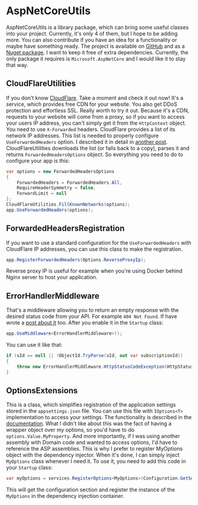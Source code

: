# AspNetCoreUtils
AspNetCoreUtils is a library package, which can bring some useful classes into your project. Currently, it's only 4 of them, but I hope to be adding more. You can also contribute if you have an idea for a functionality or maybe have something ready. The project is available on [GitHub](https://github.com/mdymel/AspNetCoreUtils) and as a [Nuget package](https://www.nuget.org/packages/AspNetCoreUtils/). I want to keep it free of extra dependencies. Currently, the only package it requires is `Microsoft.AspNetCore` and I would like it to stay that way. 


## CloudFlareUtilities 
If you don't know [CloudFlare](https://www.cloudflare.com/). Take a moment and check it out now! It's a service, which provides free CDN for your website. You also get DDoS protection and effortless SSL. Really worth to try it out. 
Because it's a CDN, requests to your website will come from a proxy, so if you want to access your users IP address, you can't simply get it from the `HttpContext` object. You need to use `X-Forwarded` headers. CloudFlare provides a list of its network IP addresses. This list is needed to properly configure `UseForwardedHeaders` option. I described it in detail in [another post](/2017/04/25/aspnetcore-reverse-proxy-client-ip/). CloudFlareUtilities downloads the list (or falls back to a copy), parses it and returns `ForwardedHeadersOptions` object. So everything you need to do to configure your app is this: 

```csharp
var options = new ForwardedHeadersOptions
{
    ForwardedHeaders = ForwardedHeaders.All,
    RequireHeaderSymmetry = false,
    ForwardLimit = null
};
CloudFlareUtilities.FillKnownNetworks(options);
app.UseForwardedHeaders(options);
```

## ForwardedHeadersRegistration
If you want to use a standard configuration for the `UseForwardedHeaders` with CloudFlare IP addresses, you can use this class to make the registration. 

```csharp
app.RegisterForwardedHeaders(Options.ReverseProxyIp);
```

Reverse proxy IP is useful for example when you're using Docker behind Nginx server to host your application. 

## ErrorHandlerMiddleware
That's a middleware allowing you to return an empty response with the desired status code from your API. For example `404 Not Found`. If have wrote a [post about it](/2016/06/29/asp-net-core-status-code-empty-response/) too. 
After you enable it in the `Startup` class: 

```csharp
app.UseMiddleware<ErrorHandlerMiddleware>();
```

You can use it like that: 

```csharp
if (sId == null || !ObjectId.TryParse(sId, out var subscriptionId))
{
    throw new ErrorHandlerMiddleware.HttpStatusCodeException(HttpStatusCode.Forbidden);
}
```

## OptionsExtensions
This is a class, which simplifies registration of the application settings stored in the `appsettings.json` file. You can use this file with `IOptions<T>` implementation to access your settings. The functionality is described in the [documentation](https://docs.microsoft.com/en-us/aspnet/core/fundamentals/configuration). What I didn't like about this was the fact of having a wrapper object over my options, so you'd have to do `options.Value.MyProperty`. And more importantly, if I was using another assembly with Domain code and wanted to access options, I'd have to reference the ASP assemblies. This is why I prefer to register MyOptions object with the dependency injector. When it's done, I can simply inject `MyOptions` class whenever I need it. 
To use it, you need to add this code in your `Startup` class: 

```csharp
var myOptions = services.RegisterOptions<MyOptions>(Configuration.GetSection("MyOptions"));
```

This will get the configuration section and register the instance of the `MyOptions` in the dependency injection container. 